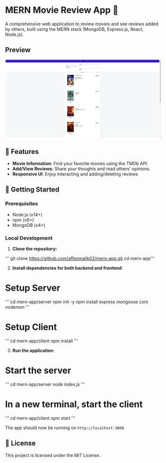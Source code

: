 # MERN Movie Review App 🍿

A comprehensive web application to review movies and see reviews added by others, built using the MERN stack (MongoDB, Express.js, React, Node.js).

##  Preview
![Movie Review App Preview](/screenshot.jpg)

## 🎥 Features

- **Movie Information**: Find your favorite movies using the TMDb API.
- **Add/View Reviews**: Share your thoughts and read others' opinions.
- **Responsive UI**: Enjoy interacting and adding/deleting reviews

## 🚀 Getting Started

### Prerequisites

- Node.js (v14+)
- npm (v6+)
- MongoDB (v4+)

### Local Development

1. **Clone the repository:**

'''
git clone https://github.com/affanmalik02/mern-app.git
cd mern-app'''

2. **Install dependencies for both backend and frontend**:

# Setup Server
'''
cd mern-app/server
npm init  -y
npm install express mongoose cors nodemon
'''

# Setup Client
'''
cd mern-app/client
npm install
'''

3. **Run the application**:

# Start the server
'''
cd mern-app/server
node index.js
'''

# In a new terminal, start the client
'''
cd mern-app/client
npm start
'''

The app should now be running on `http://localhost:3000`.

## 📜 License

This project is licensed under the MIT License.
